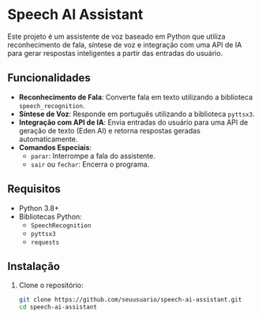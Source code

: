 # Speech AI Assistant

Este projeto é um assistente de voz baseado em Python que utiliza reconhecimento de fala, síntese de voz e integração com uma API de IA para gerar respostas inteligentes a partir das entradas do usuário.

## Funcionalidades

- **Reconhecimento de Fala**: Converte fala em texto utilizando a biblioteca `speech_recognition`.
- **Síntese de Voz**: Responde em português utilizando a biblioteca `pyttsx3`.
- **Integração com API de IA**: Envia entradas do usuário para uma API de geração de texto (Eden AI) e retorna respostas geradas automaticamente.
- **Comandos Especiais**:
  - `parar`: Interrompe a fala do assistente.
  - `sair` ou `fechar`: Encerra o programa.

## Requisitos

- Python 3.8+
- Bibliotecas Python:
  - `SpeechRecognition`
  - `pyttsx3`
  - `requests`

## Instalação

1. Clone o repositório:
   ```bash
   git clone https://github.com/seuusuario/speech-ai-assistant.git
   cd speech-ai-assistant
